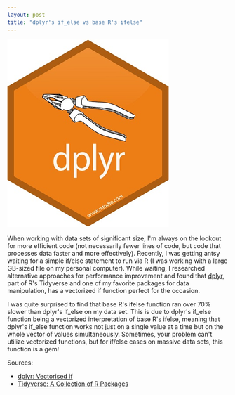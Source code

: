 ```yaml
---
layout: post
title: "dplyr's if_else vs base R's ifelse"
---
```


![](https://raw.githubusercontent.com/JavOrraca/Home/gh-pages/assets/img/dplyr.jpg)

When working with data sets of significant size, I'm always on the lookout for more efficient code (not necessarily fewer lines of code, but code that processes data faster and more effectively). Recently, I was getting antsy waiting for a simple if/else statement to run via R (I was working with a large GB-sized file on my personal computer). While waiting, I researched alternative approaches for performance improvement and found that [dplyr](https://dplyr.tidyverse.org/), part of R's Tidyverse and one of my favorite packages for data manipulation, has a vectorized if function perfect for the occasion.

I was quite surprised to find that base R's ifelse function ran over 70% slower than dplyr's if_else on my data set. This is due to dplyr's if_else function being a vectorized interpretation of base R's ifelse, meaning that dplyr's if_else function works not just on a single value at a time but on the whole vector of values simultaneously. Sometimes, your problem can't utilize vectorized functions, but for if/else cases on massive data sets, this function is a gem! 

Sources:
* [dplyr: Vectorised if](https://dplyr.tidyverse.org/reference/if_else.html)
* [Tidyverse: A Collection of R Packages](https://www.tidyverse.org/)
